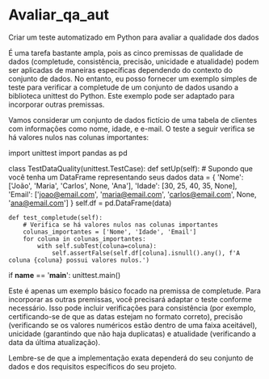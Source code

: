 # Avaliar_qa_aut
Criar um teste automatizado em Python para avaliar a qualidade dos dados

É uma tarefa bastante ampla, pois as cinco premissas de qualidade de dados (completude, consistência, precisão, unicidade e atualidade) podem ser aplicadas de maneiras específicas dependendo do contexto do conjunto de dados. No entanto, eu posso fornecer um exemplo simples de teste para verificar a completude de um conjunto de dados usando a biblioteca unittest do Python. Este exemplo pode ser adaptado para incorporar outras premissas.

Vamos considerar um conjunto de dados fictício de uma tabela de clientes com informações como nome, idade, e e-mail. O teste a seguir verifica se há valores nulos nas colunas importantes:

import unittest
import pandas as pd

class TestDataQuality(unittest.TestCase):
    def setUp(self):
        # Supondo que você tenha um DataFrame representando seus dados
        data = {
            'Nome': ['João', 'Maria', 'Carlos', None, 'Ana'],
            'Idade': [30, 25, 40, 35, None],
            'Email': ['joao@email.com', 'maria@email.com', 'carlos@email.com', None, 'ana@email.com']
        }
        self.df = pd.DataFrame(data)

    def test_completude(self):
        # Verifica se há valores nulos nas colunas importantes
        colunas_importantes = ['Nome', 'Idade', 'Email']
        for coluna in colunas_importantes:
            with self.subTest(coluna=coluna):
                self.assertFalse(self.df[coluna].isnull().any(), f'A coluna {coluna} possui valores nulos.')

if __name__ == '__main__':
    unittest.main()


Este é apenas um exemplo básico focado na premissa de completude. Para incorporar as outras premissas, você precisará adaptar o teste conforme necessário. Isso pode incluir verificações para consistência (por exemplo, certificando-se de que as datas estejam no formato correto), precisão (verificando se os valores numéricos estão dentro de uma faixa aceitável), unicidade (garantindo que não haja duplicatas) e atualidade (verificando a data da última atualização).

Lembre-se de que a implementação exata dependerá do seu conjunto de dados e dos requisitos específicos do seu projeto.
